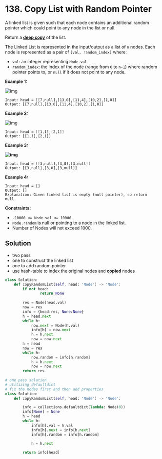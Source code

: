 # 138. Copy List with Random Pointer

A linked list is given such that each node contains an additional random pointer which could point to any node in the list or null.

Return a [**deep copy**](https://en.wikipedia.org/wiki/Object_copying#Deep_copy) of the list.

The Linked List is represented in the input/output as a list of `n` nodes. Each node is represented as a pair of `[val, random_index]` where:

* `val`: an integer representing `Node.val`
* `random_index`: the index of the node (range from `0` to `n-1`) where random pointer points to, or `null` if it does not point to any node.

 

**Example 1:**

![img](https://assets.leetcode.com/uploads/2019/12/18/e1.png)

```
Input: head = [[7,null],[13,0],[11,4],[10,2],[1,0]]
Output: [[7,null],[13,0],[11,4],[10,2],[1,0]]
```

**Example 2:**

![img](https://assets.leetcode.com/uploads/2019/12/18/e2.png)

```
Input: head = [[1,1],[2,1]]
Output: [[1,1],[2,1]]
```

**Example 3:**

**![img](https://assets.leetcode.com/uploads/2019/12/18/e3.png)**

```
Input: head = [[3,null],[3,0],[3,null]]
Output: [[3,null],[3,0],[3,null]]
```

**Example 4:**

```
Input: head = []
Output: []
Explanation: Given linked list is empty (null pointer), so return null.
```

 

**Constraints:**

* `-10000 <= Node.val <= 10000`
* `Node.random` is null or pointing to a node in the linked list.
* Number of Nodes will not exceed 1000.



## Solution

* two pass
* one to construct the linked list 
* one to add random pointer
* use hash-table to index the original nodes and **copied** nodes

```python
class Solution:
    def copyRandomList(self, head: 'Node') -> 'Node':
        if not head:
                return None
        
        res = Node(head.val)
        now = res
        info = {head:res, None:None}
        h = head.next
        while h:
            now.next = Node(h.val)
            info[h] = now.next 
            h = h.next
            now = now.next
        h = head
        now = res
        while h:
            now.random = info[h.random]
            h = h.next
            now = now.next
        return res
            
# one pass solution
# utilizing defaultdict
# fix the nodes first and then add properties
class Solution:
    def copyRandomList(self, head: 'Node') -> 'Node':

        info = collections.defaultdict(lambda: Node(0))
        info[None] = None
        h = head
        while h:
            info[h].val = h.val 
            info[h].next = info[h.next]
            info[h].random = info[h.random]

            h = h.next
       
        return info[head]
            
```

